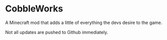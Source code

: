 # CobbleWorks
A Minecraft mod that adds a little of everything the devs desire to the game.

Not all updates are pushed to Github immediately.
